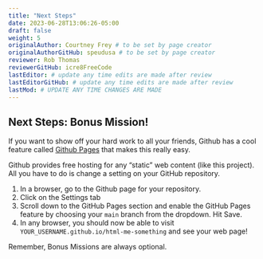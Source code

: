 ```yaml
---
title: "Next Steps"
date: 2023-06-28T13:06:26-05:00
draft: false
weight: 5
originalAuthor: Courtney Frey # to be set by page creator
originalAuthorGitHub: speudusa # to be set by page creator
reviewer: Rob Thomas
reviewerGitHub: icre8FreeCode
lastEditor: # update any time edits are made after review
lastEditorGitHub: # update any time edits are made after review
lastMod: # UPDATE ANY TIME CHANGES ARE MADE
---
```


## Next Steps: Bonus Mission!
If you want to show off your hard work to all your friends, Github has a cool feature called [Github Pages](https://pages.github.com/) that makes this really easy.

Github provides free hosting for any “static” web content (like this project). All you have to do is change a setting on your GitHub repository.

1. In a browser, go to the Github page for your repository.
1. Click on the Settings tab
1. Scroll down to the GitHub Pages section and enable the GitHub Pages feature by choosing your `main` branch from the dropdown. Hit Save.
1. In any browser, you should now be able to visit `YOUR_USERNAME.github.io/html-me-something` and see your web page!

Remember, Bonus Missions are always optional.

